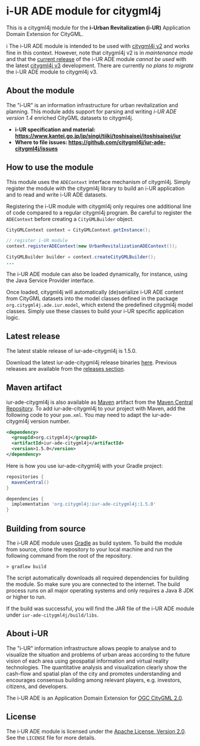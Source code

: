 # i-UR ADE module for citygml4j

This is a citygml4j module for the **i-Urban Revitalization (i-UR)** Application Domain Extension for CityGML.

:information_source: The i-UR ADE module is intended to be used with [citygml4j v2](https://github.com/citygml4j/citygml4j/tree/citygml4j-v2)
and works fine in this context. However, note that citygml4j v2 is in _maintenance mode_ and that the
[current release](https://github.com/citygml4j/iur-ade-citygml4j/releases/latest) of the i-UR ADE module
_cannot be used_ with the latest [citygml4j v3](https://github.com/citygml4j/citygml4j) development. There are
currently _no plans to migrate_ the i-UR ADE module to citygml4j v3.

## About the module
The "i-UR" is an information infrastructure for urban revitalization and planning. This module adds support for
parsing and writing *i-UR ADE version 1.4* enriched CityGML datasets to citygml4j.

* **i-UR specification and material: https://www.kantei.go.jp/jp/singi/tiiki/toshisaisei/itoshisaisei/iur**
* **Where to file issues: https://github.com/citygml4j/iur-ade-citygml4j/issues**

## How to use the module
This module uses the `ADEContext` interface mechanism of citygml4j. Simply register the module with the citygml4j
library to build an i-UR application and to read and write i-UR ADE datasets.

Registering the i-UR module with citygml4j only requires one additional line of code compared to a regular citygml4j
program. Be careful to register the `ADEContext` before creating a `CityGMLBuilder` object.

```java
CityGMLContext context = CityGMLContext.getInstance();

// register i-UR module
context.registerADEContext(new UrbanRevitalizationADEContext());

CityGMLBuilder builder = context.createCityGMLBuilder();
...
```

The i-UR ADE module can also be loaded dynamically, for instance, using the Java Service Provider interface.

Once loaded, citygml4j will automatically (de)serialize i-UR ADE content from CityGML datasets into the model classes
defined in the package `org.citygml4j.ade.iur.model`, which extend the predefined citygml4j model classes. Simply use
these classes to build your i-UR specific application logic.

## Latest release
The latest stable release of iur-ade-citygml4j is 1.5.0.

Download the latest iur-ade-citygml4j release binaries
[here](https://github.com/citygml4j/iur-ade-citygml4j/releases/download/v1.5.0/iur-ade-citygml4j-1.5.0.zip).
Previous releases are available from the [releases section](https://github.com/citygml4j/iur-ade-citygml4j/releases).

## Maven artifact
iur-ade-citygml4j is also available as [Maven](http://maven.apache.org/) artifact from the
[Maven Central Repository](https://search.maven.org/search?q=iur-ade-citygml4j). To add iur-ade-citygml4j to your project with Maven, add the following
code to your `pom.xml`. You may need to adapt the iur-ade-citygml4j version number.

```xml
<dependency>
  <groupId>org.citygml4j</groupId>
  <artifactId>iur-ade-citygml4j</artifactId>
  <version>1.5.0</version>
</dependency>
```

Here is how you use iur-ade-citygml4j with your Gradle project:

```gradle
repositories {
  mavenCentral()
}

dependencies {
  implementation 'org.citygml4j:iur-ade-citygml4j:1.5.0'
}
```

## Building from source
The i-UR ADE module uses [Gradle](https://gradle.org/) as build system. To build the module from source, clone the
repository to your local machine and run the following command from the root of the repository.

    > gradlew build

The script automatically downloads all required dependencies for building the module. So make sure you are connected
to the internet. The build process runs on all major operating systems and only requires a Java 8 JDK or higher to run.

If the build was successful, you will find the JAR file of the i-UR ADE module under `iur-ade-citygml4j/build/libs`.

## About i-UR
The "i-UR" information infrastructure allows people to analyse and to visualize the situation and problems of urban areas
according to the future vision of each area using geospatial information and virtual reality technologies. The
quantitative analysis and visualization clearly show the cash-flow and spatial plan of the city and promotes
understanding and encourages consensus building among relevant players, e.g. investors, citizens, and developers.

The i-UR ADE is an Application Domain Extension for [OGC CityGML 2.0](http://www.opengeospatial.org/standards/citygml).

## License

The i-UR ADE module is licensed under the [Apache License, Version 2.0](http://www.apache.org/licenses/LICENSE-2.0).
See the `LICENSE` file for more details.